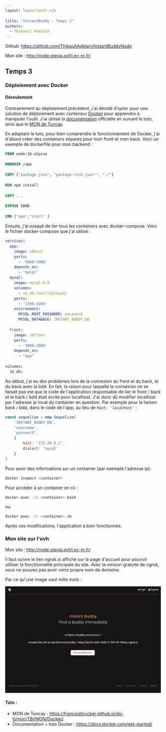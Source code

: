 ```yaml
---
layout: layout/post.njk

title: "InstantBuddy - Temps 3"
authors:
  - Thibault Adelain
---
```


Github: <https://github.com/ThibaultAdelain/InstantBuddyNode>

Mon site : <http://node.stevia.ovh1.ec-m.fr/>

## Temps 3

### Déploiement avec Docker

#### Déroulement

Contrairement au déploiement précédent, j'ai décidé d'opter pour une solution de déploiement avec conteneur [Docker](https://docker.com/) pour apprendre à manipuler l'outil. J'ai utilisé la [documentation](https://docs.docker.com/get-started/) officielle en suivant le tuto, ainsi que le [MON de Tuncay](https://francoisbrucker.github.io/do-it/mon/TBi/MON/Docker/).

En adaptant le tuto, pour bien comprendre le fonctionnement de Docker, j'ai d'abord créer des containers séparés pour mon front et mon back. Voici un exemple de dockerfile pour mon backend :

```dockerfile
FROM node:16-alpine

WORKDIR /app

COPY ["package.json", "package-lock.json*", "./"]

RUN npm install

COPY . .

EXPOSE 5000

CMD ["npm","start" ]
```

Ensuite, j'ai essayé de lier tous les containers avec docker-compose. Voici le fichier docker-compose que j'ai utilisé :

```yml
services:
  app:
    image: ibback
    ports:
      - '5000:5000'
    depends_on:
      - "mysql"
  mysql:
    image: mysql:8.0
    volumes:
      - ib_db:/var/lib/mysql
    ports:
      - '3306:3306'
    environment:
      MYSQL_ROOT_PASSWORD: password
      MYSQL_DATABASE: INSTANT_BUDDY_DB

  front:
    image: ibfront
    ports:
      - '3000:3000'
    depends_on:
      - "app"

volumes:
  ib_db:
```

Au début, j'ai eu des problèmes lors de la connexion du front et du back, et du back avec la bdd. En fait, la raison pour laquelle la connexion ne se faisait pas est que le code de l'application responsable de lier le front / back et le back / bdd était écrite pour localhost. J'ai donc dû modifier localhost par l'adresse ip local du container en question. Par exemple pour la liaison back / bdd, dans le code de l'app, au lieu de `host: 'localhost'` :

```javascript
const sequelize = new Sequelize(
    'INSTANT_BUDDY_DB',
    'username',
    'password',
    {
        host: '172.20.0.2',
        dialect: 'mysql'
    }
)
```

Pour avoir des informations sur un container (par exemple l'adresse ip):

```bash
docker inspect <container>
```

Pour accéder à un container en cli :

```bash
docker exec -it <container> bash 
```

ou

```bash
docker exec -it <container> sh 
```

Après ces modifications, l'application a bien fonctionnée.

### Mon site sur l'ovh

Mon site : <http://node.stevia.ovh1.ec-m.fr/>

Il faut suivre le lien ngrok.io affiché sur la page d'accueil pour pouvoir utiliser la fonctionnalité principale du site. Avec la version gratuite de ngrok, vous ne pouvez pas avoir votre propre nom de domaine.

Par ce qu'une image vaut mille mots :

![homePage](../temps2/homePage.png)

#### Tuto :

- MON de Tuncay : <https://francoisbrucker.github.io/do-it/mon/TBi/MON/Docker/>.
- Documentation + tuto Docker : <https://docs.docker.com/get-started/>